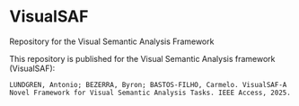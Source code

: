 # VisualSAF
Repository for the Visual Semantic Analysis Framework

This repository is published for the Visual Semantic Analysis framework (VisualSAF): 

```LUNDGREN, Antonio; BEZERRA, Byron; BASTOS-FILHO, Carmelo. VisualSAF-A Novel Framework for Visual Semantic Analysis Tasks. IEEE Access, 2025.```
